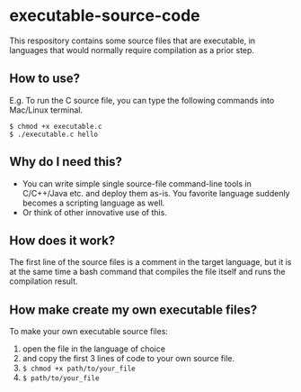 # executable-source-code

This respository contains some source files that are executable, in languages that would normally require compilation as a prior step.

## How to use?

E.g. To run the C source file, you can type the following commands into Mac/Linux terminal.
```
$ chmod +x executable.c
$ ./executable.c hello
```

## Why do I need this?

 * You can write simple single source-file command-line tools in C/C++/Java etc. and deploy them as-is. You favorite language suddenly becomes a scripting language as well.
 * Or think of other innovative use of this.

## How does it work?

The first line of the source files is a comment in the target language, but it is at the same time a bash command that compiles the file itself and runs the compilation result.

## How make create my own executable files?

To make your own executable source files:
 1. open the file in the language of choice
 2. and copy the first 3 lines of code to your own source file.
 3. `$ chmod +x path/to/your_file`
 4. `$ path/to/your_file`
